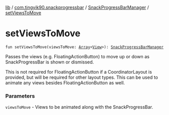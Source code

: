 [lib](../../index.md) / [com.tingyik90.snackprogressbar](../index.md) / [SnackProgressBarManager](index.md) / [setViewsToMove](./set-views-to-move.md)

# setViewsToMove

`fun setViewsToMove(viewsToMove: `[`Array`](https://kotlinlang.org/api/latest/jvm/stdlib/kotlin/-array/index.html)`<`[`View`](https://developer.android.com/reference/android/view/View.html)`>): `[`SnackProgressBarManager`](index.md)

Passes the views (e.g. FloatingActionButton) to move up or down as SnackProgressBar is shown or dismissed.

This is not required for FloatingActionButton if a CoordinatorLayout is provided, but will be required for
other layout types. This can be used to animate any views besides FloatingActionButton as well.

### Parameters

`viewsToMove` - Views to be animated along with the SnackProgressBar.